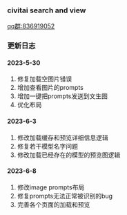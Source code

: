 ### civitai search and view
[qq群:836919052](http://qm.qq.com/cgi-bin/qm/qr?_wv=1027&k=pUm4cO27AWmAKsqCISIky-A2zwiZKApO&authKey=VT1kyhD%2FqjVcrDHswW1hXxeHVJcQ4%2FjYrnJKy5bsrBdt1JxeASgLQg8tF2CAm0tI&noverify=0&group_code=836919052)

### 更新日志
#### 2023-5-30  
1. 修复加载空图片错误
2. 增加查看图片的prompts
3. 增加一键把prompts发送到文生图
4. 优化布局

#### 2023-6-3
1. 修改加载缓存和预览详细信息逻辑
2. 修复若干模型名字问题
3. 修改加载已经存在的模型的预览图逻辑

#### 2023-6-8
1. 修改image prompts布局
2. 修复prompts无法正常被识别的bug
3. 完善各个页面的加载和预览